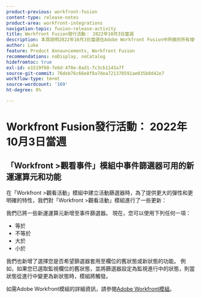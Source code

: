 ```yaml
---
product-previous: workfront-fusion
content-type: release-notes
product-area: workfront-integrations
navigation-topic: fusion-release-activity
title: Workfront Fusion發行活動： 2022年10月3日當週
description: 本頁說明2022年10月3日當週在Adobe Workfront Fusion中所做的所有增強功能。
author: Luke
feature: Product Announcements, Workfront Fusion
recommendations: noDisplay, noCatalog
hidefromtoc: true
exl-id: e1519f60-7e6d-4f8e-8ad1-7c3cb1143a7f
source-git-commit: 76deb76c66e8f8a7dea721378591ae035b8d42e7
workflow-type: tm+mt
source-wordcount: '169'
ht-degree: 0%

---
```


# Workfront Fusion發行活動： 2022年10月3日當週

## 「Workfront >觀看事件」模組中事件篩選器可用的新運運算元和功能

在「Workfront >觀看活動」模組中建立活動篩選器時，為了提供更大的彈性和更明確的特性，我們對「Workfront >觀看活動」模組進行了一些更新：

我們已將一些新運運算元新增至事件篩選器。 現在，您可以使用下列任何一項：

* 等於
* 不等於
* 大於
* 小於

我們也新增了選擇您是否希望篩選器套用至欄位的舊狀態或新狀態的功能。 例如，如果您已選取監視欄位的舊狀態，並將篩選器設定為監視進行中的狀態，則當狀態從進行中變更為新狀態時，模組將觸發。

如需Adobe Workfront模組的詳細資訊，請參閱[Adobe Workfront模組](/help/quicksilver/workfront-fusion/apps-and-their-modules/workfront-modules.md)。
